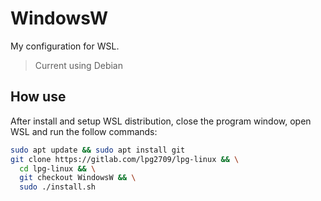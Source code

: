 # WindowsW

My configuration for WSL. 

> Current using Debian

## How use

After install and setup WSL distribution, close the program window, open WSL and run the follow commands:

```sh
sudo apt update && sudo apt install git
git clone https://gitlab.com/lpg2709/lpg-linux && \
  cd lpg-linux && \
  git checkout WindowsW && \
  sudo ./install.sh
```
